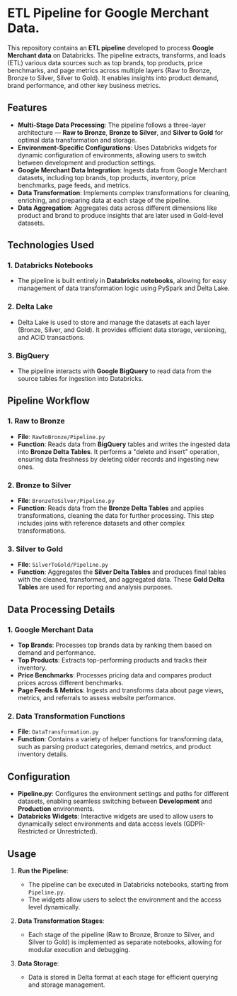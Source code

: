 # ETL Pipeline for Google Merchant Data.

This repository contains an **ETL pipeline** developed to process **Google Merchant data** on Databricks. The pipeline extracts, transforms, and loads (ETL) various data sources such as top brands, top products, price benchmarks, and page metrics across multiple layers (Raw to Bronze, Bronze to Silver, Silver to Gold). It enables insights into product demand, brand performance, and other key business metrics.

## Features

- **Multi-Stage Data Processing**: The pipeline follows a three-layer architecture — **Raw to Bronze**, **Bronze to Silver**, and **Silver to Gold** for optimal data transformation and storage.
- **Environment-Specific Configurations**: Uses Databricks widgets for dynamic configuration of environments, allowing users to switch between development and production settings.
- **Google Merchant Data Integration**: Ingests data from Google Merchant datasets, including top brands, top products, inventory, price benchmarks, page feeds, and metrics.
- **Data Transformation**: Implements complex transformations for cleaning, enriching, and preparing data at each stage of the pipeline.
- **Data Aggregation**: Aggregates data across different dimensions like product and brand to produce insights that are later used in Gold-level datasets.

## Technologies Used

### 1. **Databricks Notebooks**
- The pipeline is built entirely in **Databricks notebooks**, allowing for easy management of data transformation logic using PySpark and Delta Lake.

### 2. **Delta Lake**
- Delta Lake is used to store and manage the datasets at each layer (Bronze, Silver, and Gold). It provides efficient data storage, versioning, and ACID transactions.

### 3. **BigQuery**
- The pipeline interacts with **Google BigQuery** to read data from the source tables for ingestion into Databricks.

## Pipeline Workflow

### 1. **Raw to Bronze**
- **File**: `RawToBronze/Pipeline.py`
- **Function**: Reads data from **BigQuery** tables and writes the ingested data into **Bronze Delta Tables**. It performs a "delete and insert" operation, ensuring data freshness by deleting older records and ingesting new ones.
  
### 2. **Bronze to Silver**
- **File**: `BronzeToSilver/Pipeline.py`
- **Function**: Reads data from the **Bronze Delta Tables** and applies transformations, cleaning the data for further processing. This step includes joins with reference datasets and other complex transformations.

### 3. **Silver to Gold**
- **File**: `SilverToGold/Pipeline.py`
- **Function**: Aggregates the **Silver Delta Tables** and produces final tables with the cleaned, transformed, and aggregated data. These **Gold Delta Tables** are used for reporting and analysis purposes.

## Data Processing Details

### 1. **Google Merchant Data**
- **Top Brands**: Processes top brands data by ranking them based on demand and performance.
- **Top Products**: Extracts top-performing products and tracks their inventory.
- **Price Benchmarks**: Processes pricing data and compares product prices across different benchmarks.
- **Page Feeds & Metrics**: Ingests and transforms data about page views, metrics, and referrals to assess website performance.

### 2. **Data Transformation Functions**
- **File**: `DataTransformation.py`
- **Function**: Contains a variety of helper functions for transforming data, such as parsing product categories, demand metrics, and product inventory details.

## Configuration

- **Pipeline.py**: Configures the environment settings and paths for different datasets, enabling seamless switching between **Development** and **Production** environments.
- **Databricks Widgets**: Interactive widgets are used to allow users to dynamically select environments and data access levels (GDPR-Restricted or Unrestricted).

## Usage

1. **Run the Pipeline**: 
   - The pipeline can be executed in Databricks notebooks, starting from `Pipeline.py`.
   - The widgets allow users to select the environment and the access level dynamically.

2. **Data Transformation Stages**:
   - Each stage of the pipeline (Raw to Bronze, Bronze to Silver, and Silver to Gold) is implemented as separate notebooks, allowing for modular execution and debugging.

3. **Data Storage**:
   - Data is stored in Delta format at each stage for efficient querying and storage management.
